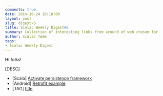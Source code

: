 ```yaml
---
comments: true
date: 2014-10-24 16:10:00
layout: post
slug: digest-6
title: Scalac Weekly Digest#6
summary: Collection of interesting links from around of web chosen for you by Scalac team
author: Scalac Team
tags:
- Scalac Weekly Digest
---
```


Hi folks! 

[DESC]

* \[Scala\] [Activate persistence framework](http://activate-framework.org/)
* \[Android\] [Retrofit example](http://inaka.net/blog/2014/10/10/android-retrofit-rest-client/)
* \[TAG\] [title](link)

